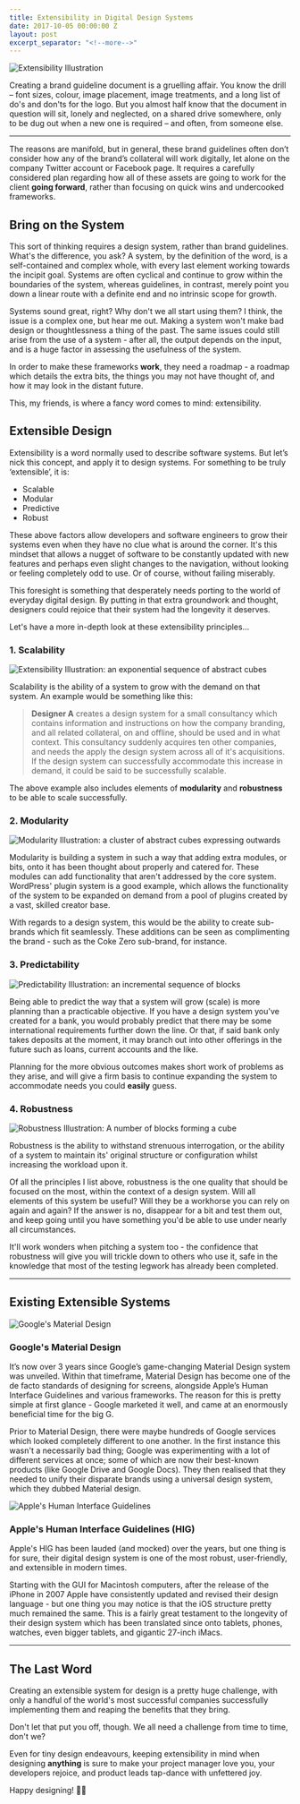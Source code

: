```yaml
---
title: Extensibility in Digital Design Systems
date: 2017-10-05 00:00:00 Z
layout: post
excerpt_separator: "<!--more-->"
---
```


![Extensibility Illustration](/assets/img/blog-img/extensibility_blog_img.jpg)

Creating a brand guideline document is a gruelling affair. You know the drill – font sizes, colour, image placement, image treatments, and a long list of do's and don'ts for the logo. But you almost half know that the document in question will sit, lonely and neglected, on a shared drive somewhere, only to be dug out when a new one is required – and often, from someone else.

<!--more-->
***
The reasons are manifold, but in general, these brand guidelines often don’t consider how any of the brand’s collateral will work digitally, let alone on the company Twitter account or Facebook page. It requires a carefully considered plan regarding how all of these assets are going to work for the client **going forward**, rather than focusing on quick wins and undercooked frameworks.

## Bring on the System

This sort of thinking requires a design system, rather than brand guidelines. What's the difference, you ask? A system, by the definition of the word, is a self-contained and complex whole, with every last element working towards the incipit goal. Systems are often cyclical and continue to grow within the boundaries of the system, whereas guidelines, in contrast, merely point you down a linear route with a definite end and no intrinsic scope for growth.  

Systems sound great, right? Why don't we all start using them? I think, the issue is a complex one, but hear me out. Making a system won't make bad design or thoughtlessness a thing of the past. The same issues could still arise from the use of a system - after all, the output depends on the input, and is a huge factor in assessing the usefulness of the system.

In order to make these frameworks **work**, they need a roadmap - a roadmap which details the extra bits, the things you may not have thought of, and how it may look in the distant future.

This, my friends, is where a fancy word comes to mind: extensibility.

## Extensible Design

Extensibility is a word normally used to describe software systems. But let’s nick this concept, and apply it to design systems. For something to be truly ‘extensible’, it is:

- Scalable
- Modular
- Predictive
- Robust

These above factors allow developers and software engineers to grow their systems even when they have no clue what is around the corner. It's this mindset that allows a nugget of software to be constantly updated with new features and perhaps even slight changes to the navigation, without looking or feeling completely odd to use. Or of course, without failing miserably.

This foresight is something that desperately needs porting to the world of everyday digital design. By putting in that extra groundwork and thought, designers could rejoice that their system had the longevity it deserves.

Let's have a more in-depth look at these extensibility principles...

### 1. Scalability

![Extensibility Illustration: an exponential sequence of abstract cubes](/assets/img/blog-img/extensibility_scale.jpg)

Scalability is the ability of a system to grow with the demand on that system. An example would be something like this:

> **Designer A** creates a design system for a small consultancy which contains information and instructions on how the company branding, and all related collateral, on and offline, should be used and in what context. This consultancy suddenly acquires ten other companies, and needs the apply the design system across all of it's acquisitions. If the design system can successfully accommodate this increase in demand, it could be said to be successfully scalable.

The above example also includes elements of **modularity** and **robustness** to be able to scale successfully.

### 2. Modularity

![Modularity Illustration: a cluster of abstract cubes expressing outwards](/assets/img/blog-img/extensibility_modularity.jpg)

Modularity is building a system in such a way that adding extra modules, or bits, onto it has been thought about properly and catered for. These modules can add functionality that aren't addressed by the core system. WordPress' plugin system is a good example, which allows the functionality of the system to be expanded on demand from a pool of plugins created by a vast, skilled creator base.

With regards to a design system, this would be the ability to create sub-brands which fit seamlessly. These additions can be seen as complimenting the brand - such as the Coke Zero sub-brand, for instance.

### 3. Predictability

![Predictability Illustration: an incremental sequence of blocks](/assets/img/blog-img/extensibility_predictability.jpg)

Being able to predict the way that a system will grow (scale) is more planning than a practicable objective. If you have a design system you've created for a bank, you would probably predict that there may be some international requirements further down the line. Or that, if said bank only takes deposits at the moment, it may branch out into other offerings in the future such as loans, current accounts and the like.

Planning for the more obvious outcomes makes short work of problems as they arise, and will give a firm basis to continue expanding the system to accommodate needs you could **easily** guess.

### 4. Robustness

![Robustness Illustration: A number of blocks forming a cube](/assets/img/blog-img/extensibility_robustness.jpg)

Robustness is the ability to withstand strenuous interrogation, or the ability of a system to maintain its' original structure or configuration whilst increasing the workload upon it.

Of all the principles I list above, robustness is the one quality that should be focused on the most, within the context of a design system. Will all elements of this system be useful? Will they be a workhorse you can rely on again and again? If the answer is no, disappear for a bit and test them out, and keep going until you have something you'd be able to use under nearly all circumstances.

It'll work wonders when pitching a system too - the confidence that robustness will give you will trickle down to others who use it, safe in the knowledge that most of the testing legwork has already been completed.

***

## Existing Extensible Systems

![Google's Material Design](/assets/img/blog-img/extensibility_material.jpg)

### Google's Material Design

It’s now over 3 years since Google’s game-changing Material Design system was unveiled. Within that timeframe, Material Design has become one of the de facto standards of designing for screens, alongside Apple’s Human Interface Guidelines and various frameworks. The reason for this is pretty simple at first glance - Google marketed it well, and came at an enormously beneficial time for the big G.

Prior to Material Design, there were maybe hundreds of Google services which looked completely different to one another. In the first instance this wasn't a necessarily bad thing; Google was experimenting with a lot of different services at once; some of which are now their best-known products (like Google Drive and Google Docs). They then realised that they needed to unify their disparate brands using a universal design system, which they dubbed Material design.  

![Apple's Human Interface Guidelines](/assets/img/blog-img/extensibility_hig.svg)

### Apple's Human Interface Guidelines (HIG)

Apple's HIG has been lauded (and mocked) over the years, but one thing is for sure, their digital design system is one of the most robust, user-friendly, and extensible in modern times.

Starting with the GUI for Macintosh computers, after the release of the iPhone in 2007 Apple have consistently updated and revised their design language - but one thing you may notice is that the iOS structure pretty much remained the same. This is a fairly great testament to the longevity of their design system which has been translated since onto tablets, phones, watches, even bigger tablets, and gigantic 27-inch iMacs.

***

## The Last Word

Creating an extensible system for design is a pretty huge challenge, with only a handful of the world's most successful companies successfully implementing them and reaping the benefits that they bring.

Don't let that put you off, though. We all need a challenge from time to time, don't we?

Even for tiny design endeavours, keeping extensibility in mind when designing **anything** is sure to make your project manager love you, your developers rejoice, and product leads tap-dance with unfettered joy.

Happy designing! 👨‍🎨
